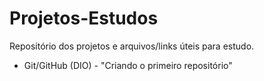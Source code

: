 # Projetos-Estudos
Repositório dos projetos e arquivos/links úteis para estudo.
 - Git/GitHub (DIO) - "Criando o primeiro repositório"
